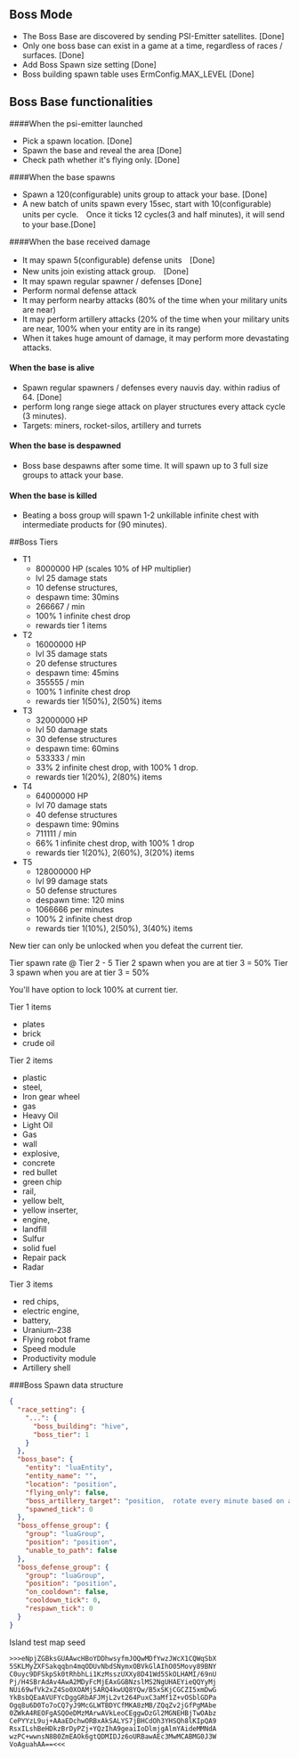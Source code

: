 ## Boss Mode 

- The Boss Base are discovered by sending PSI-Emitter satellites. [Done]
- Only one boss base can exist in a game at a time, regardless of races / surfaces. [Done]
- Add Boss Spawn size setting [Done]
- Boss building spawn table uses ErmConfig.MAX_LEVEL [Done]

## Boss Base functionalities
####When the psi-emitter launched
- Pick a spawn location. [Done]
- Spawn the base and reveal the area [Done]
- Check path whether it's flying only. [Done]


####When the base spawns
- Spawn a 120(configurable) units group to attack your base. [Done]
- A new batch of units spawn every 15sec, start with 10(configurable) units per cycle.　Once it ticks 12 cycles(3 and half minutes), it will send to your base.[Done]


####When the base received damage
- It may spawn 5(configurable) defense units　[Done]
- New units join existing attack group.　[Done]
- It may spawn regular spawner / defenses [Done]
- Perform normal defense attack
- It may perform nearby attacks (80% of the time when your military units are near)
- It may perform artillery attacks (20% of the time when your military units are near, 100% when your entity are in its range)
- When it takes huge amount of damage, it may perform more devastating attacks.


#### When the base is alive
- Spawn regular spawners / defenses every nauvis day.  within radius of 64. [Done]
- perform long range siege attack on player structures every attack cycle (3 minutes). 
- Targets: miners, rocket-silos, artillery and turrets

#### When the base is despawned
- Boss base despawns after some time. It will spawn up to 3 full size groups to attack your base.

#### When the base is killed
- Beating a boss group will spawn 1-2 unkillable infinite chest with intermediate products for (90 minutes).

##Boss Tiers
- T1 
  - 8000000 HP (scales 10% of HP multiplier)
  - lvl 25 damage stats
  - 10 defense structures, 
  - despawn time: 30mins
  - 266667 / min
  - 100% 1 infinite chest drop
  - rewards tier 1 items
- T2 
  - 16000000 HP
  - lvl 35 damage stats
  - 20 defense structures
  - despawn time: 45mins
  - 355555 / min
  - 100% 1 infinite chest drop
  - rewards tier 1(50%), 2(50%) items
- T3 
  - 32000000 HP
  - lvl 50 damage stats
  - 30 defense structures
  - despawn time: 60mins
  - 533333 / min
  - 33% 2 infinite chest drop, with 100% 1 drop.
  - rewards tier 1(20%), 2(80%) items
- T4
  - 64000000 HP
  - lvl 70 damage stats
  - 40 defense structures
  - despawn time: 90mins
  - 711111 / min
  - 66% 1 infinite chest drop, with 100% 1 drop
  - rewards tier 1(20%), 2(60%), 3(20%) items
- T5 
  - 128000000 HP
  - lvl 99 damage stats
  - 50 defense structures
  - despawn time: 120 mins
  - 1066666 per minutes
  - 100% 2 infinite chest drop
  - rewards tier 1(10%), 2(50%), 3(40%) items

New tier can only be unlocked when you defeat the current tier.

Tier spawn rate @ Tier 2 - 5
Tier 2 spawn when you are at tier 3 = 50%
Tier 3 spawn when you are at tier 3  = 50%

You'll have option to lock 100% at current tier.  

Tier 1 items
   - plates
   - brick
   - crude oil
   
Tier 2 items
   - plastic
   - steel,
   - Iron gear wheel
   - gas
   - Heavy Oil
   - Light Oil
   - Gas
   - wall
   - explosive,
   - concrete
   - red bullet
   - green chip
   - rail,
   - yellow belt,
   - yellow inserter,
   - engine,
   - landfill
   - Sulfur
   - solid fuel
   - Repair pack
   - Radar

Tier 3 items 
   - red chips,
   - electric engine, 
   - battery,
   - Uranium-238
   - Flying robot frame
   - Speed module
   - Productivity module
   - Artillery shell


###Boss Spawn data structure

```json
{
  "race_setting": {
    "...": {
      "boss_building": "hive",
      "boss_tier": 1
    }
  },
  "boss_base": {
    "entity": "luaEntity",
    "entity_name": "",
    "location": "position",
    "flying_only": false,
    "boss_artillery_target": "position,  rotate every minute based on attackable chunk",
    "spawned_tick": 0
  },
  "boss_offense_group": {
    "group": "luaGroup",
    "position": "position",
    "unable_to_path": false
  },
  "boss_defense_group": {
    "group": "luaGroup",
    "position": "position",
    "on_cooldown": false,
    "cooldown_tick": 0,
    "respawn_tick": 0
  }
}
```


Island test map seed
```
>>>eNpjZGBksGUAAwcHBoYDDhwsyfmJOQwMDfYwzJWcX1CQWqSbX
5SKLMyZXFSakqqbn4mqODUvNbdSNymxOBVkGlAIhO05Movy89BNY
C0uyc9DFSkpSk0tRhbhLi1KzMsszUXXy8D41Wd5SkOLHAMI/69nU
Pj/H4SBrAdAv4AwA2MDyFcMjEAxGGBNzslMS2NgUHAEYieQQYyMj
NUi69wfVk2xZ4So0XOAMj5ARQ4kwUQ8YQw/B5xSKjCGCZI5xmDwG
YkBsbQEaAVUFYcDggGRbAFJMjL2vt264PuxC3aMf1Z+vOSblGDPa
Ogq8u6D0To7oCQ7yJ9McGLWTBDYCfMKA8zMB/ZQqZv2jGfPgMAbe
0ZWkA4REOFgASQOeDMzMArwAVkLeoCEggwDzGl2MGNEHBjTwOAbz
CePYYzL9uj+AAaEDchwORBxAkSALYS7jBHCdOh3YHSQh8lKIpQA9
RsxILshBeHDkzBrDyPZj+YQzIhA9geaiIoDlmjgAlmYAideMMNdA
wzPC+wwnsN8B0ZmEAOk6gtQDMIDJz6oURBawAEc3MwMCABMG0J3W
VoAguahAA==<<<
```